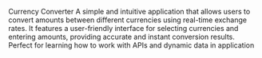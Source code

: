 Currency Converter
A simple and intuitive application that allows users to convert amounts between different currencies using real-time exchange rates. It features a user-friendly interface for selecting currencies and entering amounts, providing accurate and instant conversion results. Perfect for learning how to work with APIs and dynamic data in application
